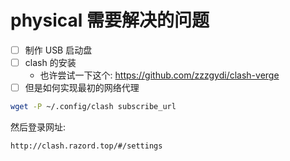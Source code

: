 # physical 需要解决的问题

- [ ] 制作 USB 启动盘
- [ ] clash 的安装
  - 也许尝试一下这个: https://github.com/zzzgydi/clash-verge
- [ ] 但是如何实现最初的网络代理

```sh
wget -P ~/.config/clash subscribe_url
```

然后登录网址:
```sh
http://clash.razord.top/#/settings
```
